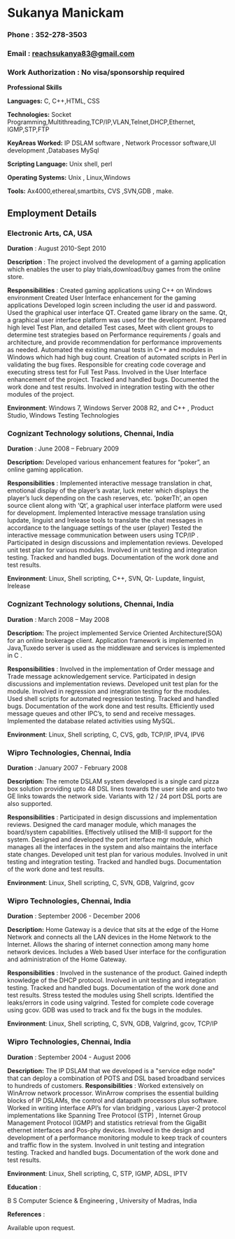 # **Sukanya Manickam**
###  Phone : 352-278-3503
### Email : reachsukanya83@gmail.com
### Work Authorization : No visa/sponsorship required

**Professional Skills**

**Languages:** 
C, C++,HTML, CSS

**Technologies:** 
Socket Programming,Multithreading,TCP/IP,VLAN,Telnet,DHCP,Ethernet, IGMP,STP,FTP

**KeyAreas Worked:**
IP DSLAM software , Network Processor software,UI development ,Databases MySql

**Scripting Language:**
Unix shell, perl

**Operating Systems:**
Unix , Linux,Windows

**Tools:**
 Ax4000,ethereal,smartbits, CVS ,SVN,GDB , make.


## Employment Details


 

### Electronic Arts, CA, USA


**Duration** : August 2010-Sept 2010

**Description** :
The project involved the development of a gaming application which enables the user to play
trials,download/buy games from the online store.

**Responsibilities** :
Created gaming applications using C++ on Windows environment
Created User Interface enhancement for the gaming applications
Developed login screen including the user id and password. Used the graphical user interface QT.
Created game library on the same.
Qt, a graphical user interface platform was used for the development.
Prepared high level Test Plan, and detailed Test cases, Meet with client groups to determine test
strategies based on Performance requirements / goals and architecture, and provide
recommendation for performance improvements as needed.
Automated the existing manual tests in C++ and modules in Windows which had high bug count.
Creation of automated scripts in Perl in validating the bug fixes.
Responsible for creating code coverage and executing stress test for Full Test Pass.
Involved in the User Interface enhancement of the project.
Tracked and handled bugs.
Documented the work done and test results.
Involved in integration testing with the other modules of the project.

**Environment**: Windows 7, Windows Server 2008 R2, and C++ , Product Studio, Windows Testing
Technologies




### Cognizant Technology solutions, Chennai, India

**Duration** : June 2008 – February 2009

**Description:**
Developed various enhancement features for “poker”, an online gaming application.

**Responsibilities** :
Implemented interactive message translation in chat, emotional display of the player’s avatar, luck
meter which displays the player’s luck depending on the cash reserves, etc.
‘pokerTh’, an open source client along with ‘Qt’, a graphical user interface platform were used for
development.
Implemented Interactive message translation using lupdate, linguist and lrelease tools to translate the
chat messages in accordance to the language settings of the user (player)
Tested the interactive message communication between users using TCP/IP .
Participated in design discussions and implementation reviews.
Developed unit test plan for various modules.
Involved in unit testing and integration testing.
Tracked and handled bugs.
Documentation of the work done and test results.

**Environment**: Linux, Shell scripting, C++, SVN, Qt- Lupdate, linguist, Irelease



### Cognizant Technology solutions, Chennai, India

**Duration** : March 2008 – May 2008

**Description:**
The project implemented Service Oriented Architecture(SOA) for an online brokerage client.
Application framework is implemented in Java,Tuxedo server is used as the middleware and services
is implemented in C . 

**Responsibilities** :
Involved in the implementation of Order message and Trade message acknowledgement service.
Participated in design discussions and implementation reviews.
Developed unit test plan for the module.
Involved in regression and integration testing for the modules.
Used shell scripts for automated regression testing.
Tracked and handled bugs.
Documentation of the work done and test results.
Efficiently used message queues and other IPC’s, to send and receive messages.
Implemented the database related activities using MySQL.

**Environment**: Linux, Shell scripting, C, CVS, gdb, TCP/IP, IPV4, IPV6



### Wipro Technologies, Chennai, India

**Duration** : January 2007 - February 2008

**Description:**
The remote DSLAM system developed is a single card pizza box solution providing upto 48 DSL lines towards the
user side and upto two GE links towards the network side. Variants with 12 / 24 port DSL ports are
also supported.

**Responsibilities** :
Participated in design discussions and implementation reviews.
Designed the card manager module, which manages the board/system capabilities.
Effectively utilised the MIB-II support for the system.
Designed and developed the port interface mgr module, which manages all the interfaces in the
system and also maintains the interface state changes.
Developed unit test plan for various modules.
Involved in unit testing and integration testing.
Tracked and handled bugs.
Documentation of the work done and test results.

**Environment**: Linux, Shell scripting, C, SVN, GDB, Valgrind, gcov



### Wipro Technologies, Chennai, India

**Duration** : September 2006 - December 2006

**Description:**
Home Gateway is a device that sits at the edge of the Home Network and connects all the LAN devices in the Home
Network to the Internet. Allows the sharing of internet connection among many home network
devices. Includes a Web based User interface for the configuration and administration of the Home
Gateway.

**Responsibilities** :
Involved in the sustenance of the product.
Gained indepth knowledge of the DHCP protocol.
Involved in unit testing and integration testing.
Tracked and handled bugs.
Documentation of the work done and test results.
Stress tested the modules using Shell scripts.
Identified the leaks/errors in code using valgrind.
Tested for complete code coverage using gcov.
GDB was used to track and fix the bugs in the modules.

**Environment**: Linux, Shell scripting, C, SVN, GDB, Valgrind, gcov, TCP/IP



### Wipro Technologies, Chennai, India

**Duration** : September 2004 - August 2006

**Description:**
The IP DSLAM that we developed is a "service edge node" that can deploy a combination of POTS
and DSL based broadband services to hundreds of customers. 
**Responsibilities** :
Worked extensively on WinArrow network processor. WinArrow comprises the essential building
blocks of IP DSLAMs, the control and datapath processors plus software.
Worked in writing interface API’s for vlan bridging , various Layer-2 protocol implementations like
Spanning Tree Protocol (STP) , Internet Group Management Protocol (IGMP) and statistics retrieval
from the GigaBit ethernet interfaces and Pos-phy devices.
Involved in the design and development of a performance monitoring module to keep track of
counters and traffic flow in the system.
Involved in unit testing and integration testing.
Tracked and handled bugs.
Documentation of the work done and test results.

**Environment**: Linux, Shell scripting, C, STP, IGMP, ADSL, IPTV

**Education** : 

B S Computer Science & Engineering  , University of Madras, India

**References** :

Available upon request.
